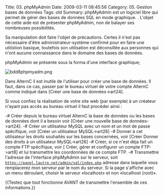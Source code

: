 Title: 03. phpMyAdmin 
Date: 2009-03-11 08:45:56
Category: 05. Gestion bases de données
Tags: old
Summary: phpMyAdmin est un logiciel libre qui permet de gérer des bases de données SQL en mode graphique.  . L'objet de cette aide est de présenter phpMyAdmin, non de balayer ses nombreuses possibilités.

Sa manipulation doit faire l'objet de précautions. Certes il n'est pas nécessaire d'être administrateur-système confirmé pour en faire une utilistion basique, toutefois son utilisation est déconsillée aux personnes qui n'ont aucune connaissance dans le domaine des bases de données.

phpMyAdmin se présente sous la forma d'une interface graphique;

<img src="/img/bdd8phpmyadm.png" title="to complete" alt="bdd8phpmyadm.png" />

Dans AlternC il est inutile de l'utiliser pour créer une base de données. Il faut, dans ce cas, passer par le bureau virtuel de votre compte AlternC comme indiqué dans [Créer une base de données->art24].

Si vous confiez la réalisation de votre site web (par exemple) à un créateur n'ayant pas accès au bureau virtuel il faut procéder ainsi :

-# Créer depuis le bureau virtuel AlternC la base de données ou les bases de données dont il a besoin voir [Créer une nouvelle base de données->art24].
-# Créer un utilisateur MySQL avec un nom et un mot de passe spécifique, voir [Créer un utilisateur MySQL->art26]
-# Donner à cet utilisateur les droits souhaités sur les bases concernées, voir [Créer Donner des droits à un utilisateur MySQL->art26] 
-# Créer, si ce n'est déja fait un compte FTP spécifique,  voir [ Créer, gérer et configurer un compte FTP->art8] et lui transmettre les coordonnées de ce compte FTP.
-# Transmettre l'adresse de l'interface phpMyAdmin sur le serveur, soit 
<code>https://panel.lautre.net/admin/sql/index.php</code> adresse dans laquelle vous remplacerez mon serveur par le nom du serveur. Si la page s'affiche avec un menu déroulant, choisir le serveur «localhost» et non «localhost (root)».

{{Testez que tout fonctionne AVANT de transmettre l'ensemble de ces informations.}}
